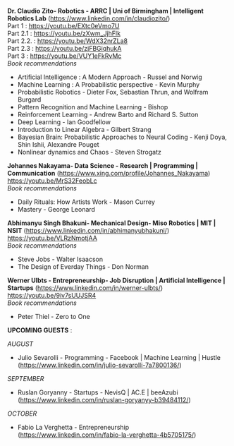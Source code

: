 **Dr. Claudio Zito- Robotics - ARRC | Uni of Birmingham | Intelligent Robotics Lab** (https://www.linkedin.com/in/claudiozito/)  
Part 1 : https://youtu.be/EXtc0eVmo7U  
Part 2.1 : https://youtu.be/zXwm_JjhFlk  
Part 2.2. : https://youtu.be/WdX32nrZLa8  
Part 2.3 : https://youtu.be/zjFBGiqhukA  
Part 3 : https://youtu.be/VUY1eFkRvMc  
*Book recommendations*  
* Artificial Intelligence : A Modern Approach - Russel and Norwig  
* Machine Learning : A Probabilistic perspective - Kevin Murphy  
* Probabilistic Robotics - Dieter Fox, Sebastian Thrun, and Wolfram Burgard  
* Pattern Recognition and Machine Learning - Bishop  
* Reinforcement Learning - Andrew Barto and Richard S. Sutton  
* Deep Learning - Ian Goodfellow  
* Introduction to Linear Algebra - Gilbert Strang  
* Bayesian Brain: Probabilistic Approaches to Neural Coding - Kenji Doya, Shin Ishii, Alexandre Pouget  
* Nonlinear dynamics and Chaos - Steven Strogatz  

**Johannes Nakayama- Data Science - Research | Programming | Communication** (https://www.xing.com/profile/Johannes_Nakayama)  
https://youtu.be/MrS32FeobLc  
*Book recommendations*  
* Daily Rituals: How Artists Work - Mason Currey  
* Mastery - George Leonard  

**Abhimanyu Singh Bhakuni- Mechanical Design- Miso Robotics | MIT | NSIT** (https://www.linkedin.com/in/abhimanyubhakuni/)  
https://youtu.be/VLRzNmotjAA  
*Book recommendations*  
* Steve Jobs - Walter Isaacson  
* The Design of Everday Things - Don Norman  

**Werner Ulbts - Entrepreneurship- Job Disruption | Artificial Intelligence | Startups** (https://www.linkedin.com/in/werner-ulbts/)  
https://youtu.be/9iv7sUUJSR4  
*Book recommendations*  
* Peter Thiel - Zero to One  

**UPCOMING GUESTS** :  

*AUGUST*  
* Julio Sevarolli - Programming - Facebook | Machine Learning | Hustle (https://www.linkedin.com/in/julio-sevarolli-7a7800136/)  

*SEPTEMBER*  
* Ruslan Goryanny - Startups - NevisQ | AC.E | beeAzubi (https://www.linkedin.com/in/ruslan-goryanyy-b39484112/)  

*OCTOBER*  
* Fabio La Verghetta - Entrepreneurship (https://www.linkedin.com/in/fabio-la-verghetta-4b5705175/)  
